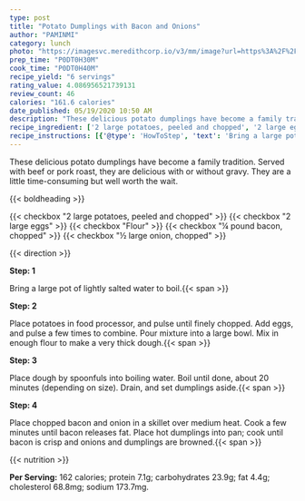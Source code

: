 ```yaml
---
type: post
title: "Potato Dumplings with Bacon and Onions"
author: "PAMINMI"
category: lunch
photo: "https://imagesvc.meredithcorp.io/v3/mm/image?url=https%3A%2F%2Fimages.media-allrecipes.com%2Fuserphotos%2F44633.jpg"
prep_time: "P0DT0H30M"
cook_time: "P0DT0H40M"
recipe_yield: "6 servings"
rating_value: 4.086956521739131
review_count: 46
calories: "161.6 calories"
date_published: 05/19/2020 10:50 AM
description: "These delicious potato dumplings have become a family tradition. Served with beef or pork roast, they are delicious with or without gravy. They are a little time-consuming but well worth the wait."
recipe_ingredient: ['2 large potatoes, peeled and chopped', '2 large eggs', 'Flour', '¼ pound bacon, chopped', '½ large onion, chopped']
recipe_instructions: [{'@type': 'HowToStep', 'text': 'Bring a large pot of lightly salted water to boil.\n'}, {'@type': 'HowToStep', 'text': 'Place potatoes in food processor, and pulse until finely chopped. Add eggs, and pulse a few times to combine. Pour mixture into a large bowl. Mix in enough flour to make a very thick dough.\n'}, {'@type': 'HowToStep', 'text': 'Place dough by spoonfuls into boiling water. Boil until done, about 20 minutes (depending on size). Drain, and set dumplings aside.\n'}, {'@type': 'HowToStep', 'text': 'Place chopped bacon and onion in a skillet over medium heat. Cook a few minutes until bacon releases fat. Place hot dumplings into pan; cook until bacon is crisp and onions and dumplings are browned.\n'}]
---
```


These delicious potato dumplings have become a family tradition. Served with beef or pork roast, they are delicious with or without gravy. They are a little time-consuming but well worth the wait. 

{{< boldheading >}}

{{< checkbox "2 large potatoes, peeled and chopped" >}}
{{< checkbox "2  large eggs" >}}
{{< checkbox "Flour" >}}
{{< checkbox "¼ pound bacon, chopped" >}}
{{< checkbox "½ large onion, chopped" >}}


{{< direction >}}

**Step: 1**

Bring a large pot of lightly salted water to boil.{{< span >}}

**Step: 2**

Place potatoes in food processor, and pulse until finely chopped. Add eggs, and pulse a few times to combine. Pour mixture into a large bowl. Mix in enough flour to make a very thick dough.{{< span >}}

**Step: 3**

Place dough by spoonfuls into boiling water. Boil until done, about 20 minutes (depending on size). Drain, and set dumplings aside.{{< span >}}

**Step: 4**

Place chopped bacon and onion in a skillet over medium heat. Cook a few minutes until bacon releases fat. Place hot dumplings into pan; cook until bacon is crisp and onions and dumplings are browned.{{< span >}}

{{< nutrition >}}

**Per Serving:** 162 calories; protein 7.1g; carbohydrates 23.9g; fat 4.4g; cholesterol 68.8mg; sodium 173.7mg.